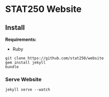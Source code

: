 # STAT250 Website

## Install

**Requirements:**

- Ruby

```
git clone https://github.com/stat250/website
gem install jekyll
bundle
```

### Serve Website

```
jekyll serve --watch
```
